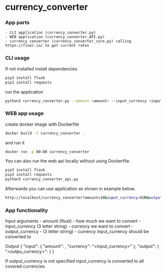 # currency_converter

### App parts

    - CLI application (currency_converter.py)
    - WEB application (currency_converter_API.py)
    - currency converter (currency_converter_core.py) calling https://fixer.io/ to get current rates

### CLI usage
If not installed install dependencies
```sh
pip3 install flask
pip3 install requests
```
run the application
```sh
python3 currency_converter.py --amount <amount> --input_currency <input_currency> [--output_currency <output_currency>]
```
### WEB app usage
create docker image with Dockerfile
```sh
docker build -t currency_converter .
```
and run it
```sh
docker run -p 80:80 currency_converter
```
You can also run the web api locally without using Dockerfile. 
```sh
pip3 install flask
pip3 install requests
python3 currency_converter_api.py
```
Afterwards you can use application as shown in example below.
```sh
http://localhost/currency_converter?amount=10&input_currency=EUR&output_currency=USD
```
### App functionality
Input arguments
    - amount (float) - how much we want to convert
    - input_currency (3 letter string) - currency we want to convert
    - output_currency - (3 letter string) - currency input_currency should be converted to

Output
{ "input": { "amount": <amount>, "currency": "<input_currency>" }, "output": { "<outpu_currency>": <converted amount> } }

If output_currency is not specified input_currency is converted to all covered currencies.
